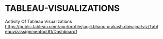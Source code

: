 # TABLEAU-VISUALIZATIONS
Activity Of Tableau Visualizations
https://public.tableau.com/app/profile/jagili.bhanu.prakash.daivajna/viz/Tableauvizassignmentoct81/Dashboard1
